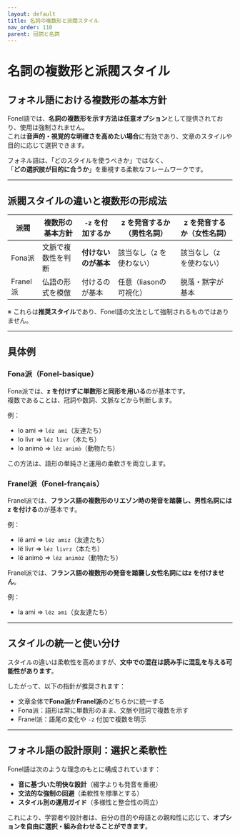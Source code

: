 ```yaml
---
layout: default
title: 名詞の複数形と派閥スタイル
nav_order: 110
parent: 冠詞と名詞
---
```


# 名詞の複数形と派閥スタイル

## フォネル語における複数形の基本方針

Fonel語では、**名詞の複数形を示す方法は任意オプション**として提供されており、使用は強制されません。  
これは**音声的・視覚的な明確さを高めたい場合**に有効であり、文章のスタイルや目的に応じて選択できます。

フォネル語は、「どのスタイルを使うべきか」ではなく、  
「**どの選択肢が目的に合うか**」を重視する柔軟なフレームワークです。

---

## 派閥スタイルの違いと複数形の形成法

| 派閥     | 複数形の基本方針          | `-z` を付加するか    | z を発音するか（男性名詞） | z を発音するか（女性名詞） |
|----------|---------------------------|----------------------|----------------------------|----------------------------|
| Fona派   | 文脈で複数性を判断        | **付けないのが基本** | 該当なし（z を使わない）   | 該当なし（z を使わない）   |
| Franel派 | 仏語の形式を模倣          | 付けるのが基本       | 任意（liasonの可視化）     | 脱落・黙字が基本           |

※ これらは**推奨スタイル**であり、Fonel語の文法として強制されるものではありません。

---

## 具体例

### Fona派（Fonel-basique）

Fona派では、**z を付けずに単数形と同形を用いる**のが基本です。  
複数であることは、冠詞や数詞、文脈などから判断します。

例：

- lo ami   ⇒ `léz ami`（友達たち）  
- lo livr  ⇒ `léz livr`（本たち）  
- lo animò ⇒ `léz animò`（動物たち）

この方法は、語形の単純さと運用の柔軟さを両立します。

### Franel派（Fonel-français）

Franel派では、**フランス語の複数形のリエゾン時の発音を踏襲し、男性名詞にはz を付ける**のが基本です。  

例：

- lë ami   ⇒ `léz amiz`（友達たち）  
- lë livr  ⇒ `léz livrz`（本たち）  
- lë animò ⇒ `léz animòz`（動物たち）


Franel派では、**フランス語の複数形の発音を踏襲し女性名詞にはz を付けません**。  

例：

- la ami   ⇒ `léz ami`（女友達たち）  



---

## スタイルの統一と使い分け

スタイルの違いは柔軟性を高めますが、**文中での混在は読み手に混乱を与える可能性があります**。

したがって、以下の指針が推奨されます：

- 文章全体で**Fona派**か**Franel派**のどちらかに統一する  
- Fona派：語形は常に単数形のまま、文脈や冠詞で複数を示す  
- Franel派：語尾の変化や `-z` 付加で複数を明示

---

## フォネル語の設計原則：選択と柔軟性

Fonel語は次のような理念のもとに構成されています：

- **音に基づいた明快な設計**（綴字よりも発音を重視）  
- **文法的な強制の回避**（柔軟性を標準とする）  
- **スタイル別の運用ガイド**（多様性と整合性の両立）

これにより、学習者や設計者は、自分の目的や母語との親和性に応じて、**オプションを自由に選択・組み合わせることができます**。

